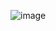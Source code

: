 ![image](https://media1.tenor.com/images/19212f08e91f0231f7dba150679623be/tenor.gif)<a rel="me" href="https://hachyderm.io/@jinnovation"></a>


<!--
**jinnovation/jinnovation** is a ✨ _special_ ✨ repository because its `README.md` (this file) appears on your GitHub profile.

Here are some ideas to get you started:

- 🔭 I’m currently working on ...
- 🌱 I’m currently learning ...
- 👯 I’m looking to collaborate on ...
- 🤔 I’m looking for help with ...
- 💬 Ask me about ...
- 📫 How to reach me: ...
- 😄 Pronouns: ...
- ⚡ Fun fact: ...
-->
